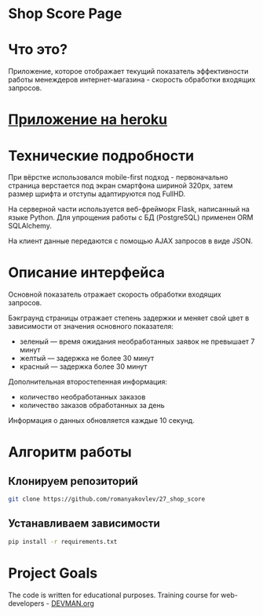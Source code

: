 # Shop Score Page

# Что это?

Приложение, которое отображает текущий показатель эффективности работы менеждеров интернет-магазина - скорость обработки входящих запросов.

# [Приложение на heroku](https://shop-score-27.herokuapp.com/)

# Технические подробности

При вёрстке использовался mobile-first подход - первоначально страница верстается под экран смартфона шириной 320px, затем размер шрифта и отступы адаптируются под FullHD.

На серверной части используется веб-фрейморк Flask, написанный на языке Python. Для упрощения работы с БД (PostgreSQL) применен ORM SQLAlchemy.

На клиент данные передаются с помощью AJAX запросов в виде JSON.


# Описание интерфейса

Основной показатель отражает скорость обработки входящих запросов.

Бэкграунд страницы отражает степень задержки и  меняет свой цвет в зависимости от значения основного показателя:
- зеленый — время ожидания необработанных заявок не превышает 7 минут
- желтый — задержка не более 30 минут
- красный — задержка более 30 минут

Дополнительная второстепенная информация:
- количество необработанных заказов
- количество заказов обработанных за день

Информация о данных обновляется каждые 10 секунд.

# Алгоритм работы

## Клонируем репозиторий

```sh
git clone https://github.com/romanyakovlev/27_shop_score
```

## Устанавливаем зависимости

```sh
pip install -r requirements.txt
```

# Project Goals

The code is written for educational purposes. Training course for web-developers - [DEVMAN.org](https://devman.org)
